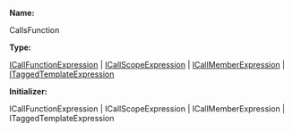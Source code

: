 **Name:**

CallsFunction

**Type:**

[ICallFunctionExpression](https://gitbook-18.gitbook.io/au//runtime/ast/interfaces/icallfunctionexpression) | [ICallScopeExpression](https://gitbook-18.gitbook.io/au//runtime/ast/interfaces/icallscopeexpression) | [ICallMemberExpression](https://gitbook-18.gitbook.io/au//runtime/ast/interfaces/icallmemberexpression) | [ITaggedTemplateExpression](https://gitbook-18.gitbook.io/au//runtime/ast/interfaces/itaggedtemplateexpression)

**Initializer:**

ICallFunctionExpression | ICallScopeExpression | ICallMemberExpression | ITaggedTemplateExpression

